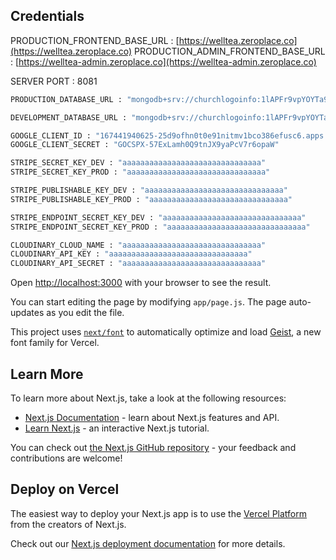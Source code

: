 ## Credentials

PRODUCTION_FRONTEND_BASE_URL : [https://welltea.zeroplace.co](https://welltea.zeroplace.co)
PRODUCTION_ADMIN_FRONTEND_BASE_URL : [https://welltea-admin.zeroplace.co](https://welltea-admin.zeroplace.co)

SERVER PORT : 8081

```bash
PRODUCTION_DATABASE_URL : "mongodb+srv://churchlogoinfo:1lAPFr9vpYOYTa99@churchlogo.rv9tf.mongodb.net/welltea?retryWrites=true&w=majority"
```

```bash
DEVELOPMENT_DATABASE_URL : "mongodb+srv://churchlogoinfo:1lAPFr9vpYOYTa99@churchlogo.rv9tf.mongodb.net/welltea?retryWrites=true&w=majority"
```

```bash
GOOGLE_CLIENT_ID : "167441940625-25d9ofhn0t0e91nitmv1bco386efusc6.apps.googleusercontent.com"
GOOGLE_CLIENT_SECRET : "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"
```

```bash
STRIPE_SECRET_KEY_DEV : "aaaaaaaaaaaaaaaaaaaaaaaaaaaaaaa"
STRIPE_SECRET_KEY_PROD : "aaaaaaaaaaaaaaaaaaaaaaaaaaaaaaa"
```

```bash
STRIPE_PUBLISHABLE_KEY_DEV : "aaaaaaaaaaaaaaaaaaaaaaaaaaaaaaa"
STRIPE_PUBLISHABLE_KEY_PROD : "aaaaaaaaaaaaaaaaaaaaaaaaaaaaaaa"
```

```bash
STRIPE_ENDPOINT_SECRET_KEY_DEV : "aaaaaaaaaaaaaaaaaaaaaaaaaaaaaaa"
STRIPE_ENDPOINT_SECRET_KEY_PROD : "aaaaaaaaaaaaaaaaaaaaaaaaaaaaaaa"
```

```bash
CLOUDINARY_CLOUD_NAME : "aaaaaaaaaaaaaaaaaaaaaaaaaaaaaaa"
CLOUDINARY_API_KEY : "aaaaaaaaaaaaaaaaaaaaaaaaaaaaaaa"
CLOUDINARY_API_SECRET : "aaaaaaaaaaaaaaaaaaaaaaaaaaaaaaa"
```

Open [http://localhost:3000](http://localhost:3000) with your browser to see the result.

You can start editing the page by modifying `app/page.js`. The page auto-updates as you edit the file.

This project uses [`next/font`](https://nextjs.org/docs/app/building-your-application/optimizing/fonts) to automatically optimize and load [Geist](https://vercel.com/font), a new font family for Vercel.

## Learn More

To learn more about Next.js, take a look at the following resources:

- [Next.js Documentation](https://nextjs.org/docs) - learn about Next.js features and API.
- [Learn Next.js](https://nextjs.org/learn) - an interactive Next.js tutorial.

You can check out [the Next.js GitHub repository](https://github.com/vercel/next.js) - your feedback and contributions are welcome!

## Deploy on Vercel

The easiest way to deploy your Next.js app is to use the [Vercel Platform](https://vercel.com/new?utm_medium=default-template&filter=next.js&utm_source=create-next-app&utm_campaign=create-next-app-readme) from the creators of Next.js.

Check out our [Next.js deployment documentation](https://nextjs.org/docs/app/building-your-application/deploying) for more details.
